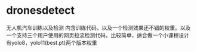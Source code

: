 # dronesdetect
无人机汽车训练以及检测
内含训练代码，以及一个检测效果还不错的权重。以及一个支持三个用户使用的网页拉流检测代码，比较简单，适合做一个小课程设计
有yolo8，yolo11(best.pt)两个版本权重
